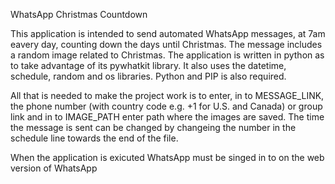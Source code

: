 WhatsApp Christmas Countdown

This application is intended to send automated WhatsApp messages, at 7am eavery day, counting down the days until Christmas. The message includes a random image related to Christmas. The application is written in python as to take advantage of its pywhatkit library. It also uses the datetime, schedule, random and os libraries. Python and PIP is also required.

All that is needed to make the project work is to enter, in to MESSAGE_LINK, the phone number (with country code e.g. +1 for U.S. and Canada) or group link and in to IMAGE_PATH enter path where the images are saved.
The time the message is sent can be changed by changeing the number in the schedule line towards the end of the file.

When the application is exicuted WhatsApp must be singed in to on the web version of WhatsApp
